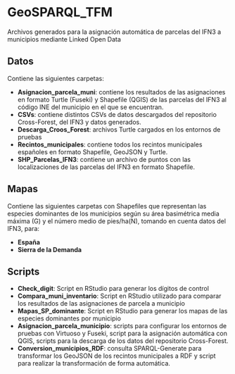 # GeoSPARQL_TFM
Archivos generados para la asignación automática de parcelas del IFN3 a municipios mediante Linked Open Data 

## Datos
Contiene las siguientes carpetas:
- **Asignacion_parcela_muni**: contiene los resultados de las asignaciones en formato Turtle (Fuseki) y Shapefile (QGIS) de las parcelas del IFN3 al código INE del municipio en el que se encuentran. 
- **CSVs**: contiene distintos CSVs de datos descargados del repositorio Cross-Forest, del IFN3 y datos generados.
- **Descarga_Croos_Forest**: archivos Turtle cargados en los entornos de pruebas
- **Recintos_municipales**: contiene todos los recintos municipales españoles en formato Shapefile, GeoJSON y Turtle. 
- **SHP_Parcelas_IFN3**: contiene un archivo de puntos con las localizaciones de las parcelas del IFN3 en formato Shapefile. 

## Mapas
Contiene las siguientes carpetas con Shapefiles que representan las especies dominantes de los municipios según su área basimétrica media máxima (G) y el número medio de pies/ha(N), tomando en cuenta datos del IFN3, para:
- **España**  
- **Sierra de la Demanda**

## Scripts
- **Check_digit**: Script en RStudio para generar los dígitos de control
- **Compara_muni_inventario**: Script en RStudio utilizado para comparar los resultados de las asignaciones de parcela a municipio
- **Mapas_SP_dominante**: Script en RStudio para generar los mapas de las especies dominantes por municipio
- **Asignacion_parcela_municipio**: scripts para configurar los entornos de pruebas con Virtuoso y Fuseki, script para la asignación automática con QGIS, scripts para la descarga de los datos del repositorio Cross-Forest.
- **Conversion_municipios_RDF**: consulta SPARQL-Generate para transformar los GeoJSON de los recintos municipales a RDF y script para realizar la transformación de forma automática. 

